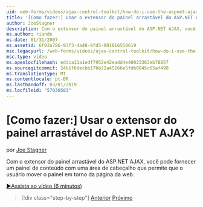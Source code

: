 ```yaml
---
uid: web-forms/videos/ajax-control-toolkit/how-do-i-use-the-aspnet-ajax-draggable-panel-extender
title: '[Como fazer:] Usar o extensor do painel arrastável do ASP.NET AJAX? | Microsoft Docs'
author: JoeStagner
description: Com o extensor do painel arrastável do ASP.NET AJAX, você pode fornecer um painel de conteúdo com uma área de cabeçalho que permite que o usuário mover o painel em torno da página da web.
ms.author: riande
ms.date: 01/31/2007
ms.assetid: 6f93a786-93f3-4a48-8fd5-001016550619
msc.legacyurl: /web-forms/videos/ajax-control-toolkit/how-do-i-use-the-aspnet-ajax-draggable-panel-extender
msc.type: video
ms.openlocfilehash: eddca11a1edf7952e42eadd4e40023363eb78857
ms.sourcegitcommit: 24b1f6decbb17bb22a45166e5fdb0845c65af498
ms.translationtype: MT
ms.contentlocale: pt-BR
ms.lasthandoff: 03/01/2019
ms.locfileid: "57030583"
---
```

<a name="how-do-i-use-the-aspnet-ajax-draggable-panel-extender"></a>[Como fazer:] Usar o extensor do painel arrastável do ASP.NET AJAX?
====================
por [Joe Stagner](https://github.com/JoeStagner)

Com o extensor do painel arrastável do ASP.NET AJAX, você pode fornecer um painel de conteúdo com uma área de cabeçalho que permite que o usuário mover o painel em torno da página da web.

[&#9654;Assista ao vídeo (6 minutos)](https://channel9.msdn.com/Blogs/ASP-NET-Site-Videos/how-do-i-use-the-aspnet-ajax-draggable-panel-extender)

> [!div class="step-by-step"]
> [Anterior](how-do-i-use-the-aspnet-ajax-collapsable-panel-extender.md)
> [Próximo](how-do-i-use-the-aspnet-ajax-dynamicpopulate-extender.md)
